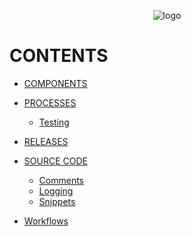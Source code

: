 <!-- u250114 -->

<div align="center">

![logo](../.github/Images/Logos/TingenDevelopmentDocumentation-320x420.png)

</div>

# CONTENTS

* [COMPONENTS](./Components/components.md)

* [PROCESSES](./Processes/processes.md)
  * [Testing](./Processes/testing.md)

* [RELEASES](./Releases/releases.md)

* [SOURCE CODE](./SourceCode/source-code.md)
  * [Comments](./SourceCode/comments.md)
  * [Logging](./SourceCode/logging.md)
  * [Snippets](./SourceCode/snippets.md)

* [Workflows](./Workflows/workflows.md)



